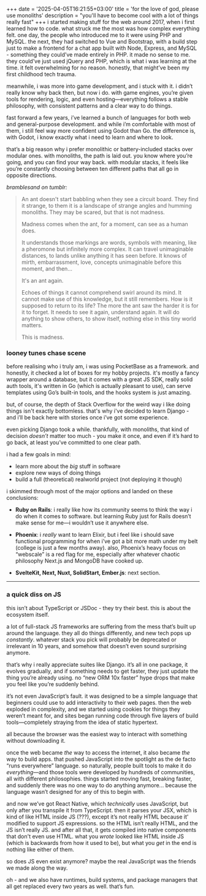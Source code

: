 +++
date = '2025-04-05T16:21:55+03:00'
title = 'for the love of god, please use monoliths'
description = "you'll have to become cool with a lot of things really fast"
+++
i started making stuff for the web around 2017, when i first learned how to code. what struck me the most was how complex everything felt. one day, the people who introduced me to it were using PHP and MySQL. the next, they had switched to Vue and Bootstrap, with a build step just to make a frontend for a chat app built with Node, Express, and MySQL - something they could’ve made entirely in PHP.
it made no sense to me. they could’ve just used jQuery and PHP, which is what i was learning at the time. it felt overwhelming for no reason. honestly, that might’ve been my first childhood tech trauma.

meanwhile, i was more into game development, and i stuck with it. i didn’t really know why back then, but now i do.
with game engines, you’re given tools for rendering, logic, and even hosting—everything follows a stable philosophy, with consistent patterns and a clear way to do things.

fast forward a few years, i’ve learned a bunch of languages for both web and general-purpose development. and while i’m comfortable with most of them, i still feel way more confident using Godot than Go. the difference is, with Godot, i know exactly what i need to learn and where to look.

that’s a big reason why i prefer monolithic or battery-included stacks over modular ones. with monoliths, the path is laid out. you know where you’re going, and you can find your way back. with modular stacks, it feels like you’re constantly choosing between ten different paths that all go in opposite directions.

_bramblesand on tumblr:_
>An ant doesn't start babbling when they see a circuit board. They find it strange, to them it is a landscape of strange angles and humming monoliths. They may be scared, but that is not madness.
>
>Madness comes when the ant, for a moment, can see as a human does.
>
>It understands those markings are words, symbols with meaning, like a pheromone but infinitely more complex. It can travel unimaginable distances, to lands unlike anything it has seen before. It knows of mirth, embarrassment, love, concepts unimaginable before this moment, and then...
>
>It's an ant again.
>
>Echoes of things it cannot comprehend swirl around its mind. It cannot make use of this knowledge, but it still remembers. How is it supposed to return to its life? The more the ant saw the harder it is for it to forget. It needs to see it again, understand again. It will do anything to show others, to show itself, nothing else in this tiny world matters.
>
>This is madness.

### looney tunes chase scene
before realising who i truly am, i was using PocketBase as a framework. and honestly, it checked a lot of boxes for my hobby projects. it's mostly a fancy wrapper around a database, but it comes with a great JS SDK, really solid auth tools, it's written in Go (which is actually pleasant to use), can serve templates using Go’s built-in tools, and the hooks system is just amazing.

but, of course, the depth of Stack Overflow for the weird way i like doing things isn't exactly bottomless. that's why i've decided to learn Django - and i’ll be back here with stories once i’ve got some experience.

even picking Django took a while. thankfully, with monoliths, that kind of decision _doesn’t_ matter too much - you make it once, and even if it’s hard to go back, at least you’ve committed to one clear path.

i had a few goals in mind:

- learn more about the _big_ stuff in software
- explore new ways of doing things
- build a full (theoretical) realworld project (not deploying it though)

i skimmed through most of the major options and landed on these conclusions:

- **Ruby on Rails**: i really like how its community seems to think the way i do when it comes to software. but learning Ruby just for Rails doesn’t make sense for me—i wouldn’t use it anywhere else.
- **Phoenix**: i _really_ want to learn Elixir, but i feel like i should save functional programming for when i’ve got a bit more math under my belt (college is just a few months away). also, Phoenix’s heavy focus on “webscale” is a red flag for me, especially after whatever chaotic philosophy Next.js and MongoDB have cooked up.

- **SvelteKit, Next, Nuxt, SolidStart, Ember.js**: next section.

---

### a quick diss on JS

this isn’t about TypeScript or JSDoc - they try their best. this is about the ecosystem itself.

a lot of full-stack JS frameworks are suffering from the mess that’s built up around the language. they all do things differently, and new tech pops up _constantly_. whatever stack you pick will probably be deprecated or irrelevant in 10 years, and somehow that doesn’t even sound surprising anymore.

that’s why i really appreciate suites like Django. it’s all in one package, it evolves gradually, and if something needs to get faster, they just update the thing you’re already using. no “new ORM 10x faster” hype drops that make you feel like you’re suddenly behind.

it’s not even JavaScript’s fault. it was designed to be a simple language that beginners could use to add interactivity to their web pages. then the web exploded in complexity, and we started using cookies for things they weren’t meant for, and sites began running code through five layers of build tools—completely straying from the idea of static hypertext.

all because the browser was the easiest way to interact with something without downloading it.

once the web became _the_ way to access the internet, it also became _the_ way to build apps. that pushed JavaScript into the spotlight as the de facto “runs everywhere” language. so naturally, people built tools to make it do _everything_—and those tools were developed by hundreds of communities, all with different philosophies. things started moving fast, breaking faster, and suddenly there was no one way to do anything anymore... because the language wasn’t designed for any of this to begin with.

and now we’ve got React Native, which _technically_ uses JavaScript, but only after you transpile it from TypeScript. then it parses your JSX, which is kind of like HTML inside JS (???), except it’s not really HTML because it' modified to support JS expressions. so the HTML isn’t really HTML, and the JS isn’t really JS. and after all that, it gets compiled into native components that don't even use HTML. what you _wrote_ looked like HTML inside JS (which is backwards from how it used to be), but what you _get_ in the end is nothing like either of them.

so does JS even exist anymore?
maybe the real JavaScript was the friends we made along the way.

oh - and we also have runtimes, build systems, and package managers that all get replaced every two years as well. that’s fun.
